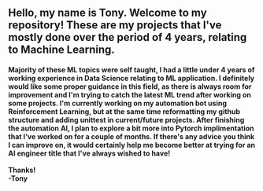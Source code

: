 <h2> Hello, my name is Tony. Welcome to my repository! These are my projects that I've mostly done over the period of 4 years, relating to Machine Learning.</h2> 
<h4> Majority of these ML topics were self taught, I had a little under 4 years of working experience in Data Science relating to ML application. I definitely would like some proper guidance in this field, as there is always room for improvement and I'm trying to catch the latest ML trend after working on some projects. I'm currently working on my automation bot using Reinforcement Learning, but at the same time reformatting my github structure and adding unittest in current/future projects. After finishing the automation AI, I plan to explore a bit more into Pytorch implimentation that I've worked on for a couple of months. If there's any advice you think I can improve on, it would certainly help me become better at trying for an AI engineer title that I've always wished to have! <br><br>
Thanks!<br>
-Tony </h4>
